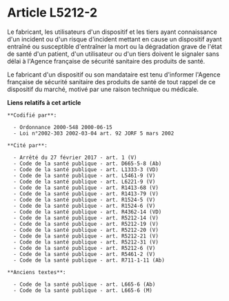 # Article L5212-2

Le fabricant, les utilisateurs d'un dispositif et les tiers ayant connaissance d'un incident ou d'un risque d'incident
mettant en cause un dispositif ayant entraîné ou susceptible d'entraîner la mort ou la dégradation grave de l'état de santé
d'un patient, d'un utilisateur ou d'un tiers doivent le signaler sans délai à l'Agence française de sécurité sanitaire des
produits de santé.

Le fabricant d'un dispositif ou son mandataire est tenu d'informer l'Agence française de sécurité sanitaire des produits de
santé de tout rappel de ce dispositif du marché, motivé par une raison technique ou médicale.

**Liens relatifs à cet article**

	**Codifié par**:

	  - Ordonnance 2000-548 2000-06-15
	  - Loi n°2002-303 2002-03-04 art. 92 JORF 5 mars 2002

	**Cité par**:

	  - Arrêté du 27 février 2017 - art. 1 (V)
	  - Code de la santé publique - art. D665-5-8 (Ab)
	  - Code de la santé publique - art. L1333-3 (VD)
	  - Code de la santé publique - art. L5461-9 (V)
	  - Code de la santé publique - art. L6221-9 (V)
	  - Code de la santé publique - art. R1413-68 (V)
	  - Code de la santé publique - art. R1413-79 (V)
	  - Code de la santé publique - art. R1524-5 (V)
	  - Code de la santé publique - art. R1524-6 (V)
	  - Code de la santé publique - art. R4362-14 (VD)
	  - Code de la santé publique - art. R5212-14 (V)
	  - Code de la santé publique - art. R5212-19 (V)
	  - Code de la santé publique - art. R5212-20 (V)
	  - Code de la santé publique - art. R5212-21 (V)
	  - Code de la santé publique - art. R5212-31 (V)
	  - Code de la santé publique - art. R5212-6 (V)
	  - Code de la santé publique - art. R5461-2 (V)
	  - Code de la santé publique - art. R711-1-11 (Ab)

	**Anciens textes**:

	  - Code de la santé publique - art. L665-6 (Ab)
	  - Code de la santé publique - art. L665-6 (M)
